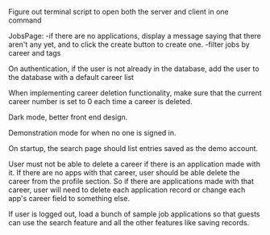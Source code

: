 Figure out terminal script to open both the server and client in one command

JobsPage:
-if there are no applications, display a message saying that there aren't any yet, and to click the create button to create one.
-filter jobs by career and tags

On authentication, if the user is not already in the database, add the user to the database with a default career list

When implementing career deletion functionality, make sure that the current career number is set to 0 each time a career is deleted.

Dark mode, better front end design.

Demonstration mode for when no one is signed in.

On startup, the search page should list entries saved as the demo account.

User must not be able to delete a career if there is an application made with it. If there are no apps with that career, user should be able delete the career from the profile section. So if there are applications made with that career, user will need to delete each application record or change each app's career field to something else.

If user is logged out, load a bunch of sample job applications so that guests can use the search feature and all the other features like saving records.
